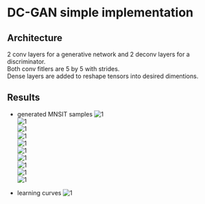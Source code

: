 # DC-GAN simple implementation

## Architecture
2 conv layers for a generative network and 2 deconv layers for a discriminator.   
Both conv fitlers are 5 by 5 with strides.   
Dense layers are added to reshape tensors into desired dimentions.  

## Results

- generated MNSIT samples 
![1](/figures/0.png)  
![1](/figures/1.png)  
![1](/figures/2.png)  
![1](/figures/3.png)  
![1](/figures/4.png)  
![1](/figures/5.png)  
![1](/figures/6.png)  
![1](/figures/7.png)  
![1](/figures/8.png)  
![1](/figures/9.png)  

- learning curves
![1](/figures/learning_curves.png)
